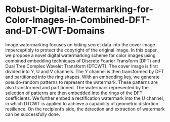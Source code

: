 # Robust-Digital-Watermarking-for-Color-Images-in-Combined-DFT-and-DT-CWT-Domains

Image watermarking focuses on hiding secret data into the cover image imperceptibly to protect the copyright of the original image. In this paper, we propose a novel digital watermarking scheme for color images using combined embedding techniques of Discrete Fourier Transform (DFT) and Dual Tree Complex Wavelet Transform (DTCWT). The cover image is first divided into Y, U and V channels. The Y channel is then transformed by DFT and partitioned into the ring shapes. With an embedding key, we generate pseudo-random patterns to represent the watermark. These patterns are also transformed and partitioned. The watermark represented by the selection of patterns are then embedded into the rings of the DFT coefficients. We further embed a rectification watermark into the U channel, in which DTCWT is applied to achieve a capability of geometric distortion resilience. On the recipient’s side, the detection and extraction of watermark can be successfully done.
